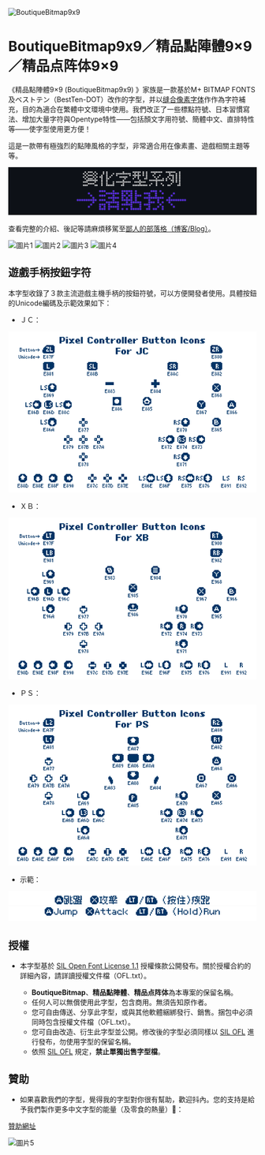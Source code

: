 ![BoutiqueBitmap9x9](https://github.com/scott0107000/BoutiqueBitmap9x9/blob/813a27895296830b7220aaf3862c398abe557da0/README_IMG/%E6%9C%AA%E5%91%BD%E5%90%8D-2.png)

# BoutiqueBitmap9x9／精品點陣體9×9／精品点阵体9×9

 《精品點陣體9×9 (BoutiqueBitmap9x9) 》家族是一款基於M+ BITMAP FONTS及ベストテン（BestTen-DOT）改作的字型，并以[缝合像素字体](https://github.com/TakWolf/fusion-pixel-font)作作為字符補充，目的為適合在繁體中文環境中使用。我們改正了一些標點符號、日本習慣寫法、增加大量字符與Opentype特性——包括顏文字用符號、簡體中文、直排特性等——使字型使用更方便！

這是一款帶有極強烈的點陣風格的字型，非常適合用在像素畫、遊戲相關主題等等。

[![1](./README_IMG/FUN9x9.png)](https://github.com/scott0107000/BoutiqueBitmap9x9/tree/main/FUN)

查看完整的介紹、後記等請麻煩移駕至[鄙人的部落格（博客/Blog）](https://fontspeech.blogspot.com/)。

![圖片1](https://github.com/scott0107000/BoutiqueBitmap9x9/blob/20b5d239b6cb563349fcab52393269377fd81338/README_IMG/%E6%9C%AA%E5%91%BD%E5%90%8D-7.png)
![圖片2](https://github.com/scott0107000/BoutiqueBitmap9x9/blob/20b5d239b6cb563349fcab52393269377fd81338/README_IMG/%E6%9C%AA%E5%91%BD%E5%90%8D-8.png)
![圖片3](https://github.com/scott0107000/BoutiqueBitmap9x9/blob/20b5d239b6cb563349fcab52393269377fd81338/README_IMG/%E6%9C%AA%E5%91%BD%E5%90%8D-9.png)
![圖片4](https://github.com/scott0107000/BoutiqueBitmap9x9/blob/20b5d239b6cb563349fcab52393269377fd81338/README_IMG/%E6%9C%AA%E5%91%BD%E5%90%8D-10.png)

## 遊戲手柄按鈕字符

本字型收錄了３款主流遊戲主機手柄的按鈕符號，可以方便開發者使用。具體按鈕的Unicode編碼及示範效果如下：

- ＪＣ：

![圖片5](./README_IMG/jc.png)

- ＸＢ：

![圖片6](./README_IMG/xb.png)

- ＰＳ：

![圖片7](./README_IMG/PS.png)

- 示範：

![圖片8](./README_IMG/4.png)
![圖片9](./README_IMG/5.png)

## 授權

- 本字型基於 [SIL Open Font License 1.1](https://scripts.sil.org/OFL) 授權條款公開發布。關於授權合約的詳細內容，請詳讀授權文件檔（OFL.txt）。

  - **BoutiqueBitmap**、**精品點陣體**、**精品点阵体**為本專案的保留名稱。
  - 任何人可以無償使用此字型，包含商用。無須告知原作者。
  - 您可自由傳送、分享此字型，或與其他軟體綑綁發行、銷售。捆包中必須同時包含授權文件檔（OFL.txt）。
  - 您可自由改造、衍生此字型並公開。修改後的字型必須同樣以 [SIL OFL](https://scripts.sil.org/OFL) 進行發布，勿使用字型的保留名稱。
  - 依照 [SIL OFL](https://scripts.sil.org/OFL) 規定，**禁止單獨出售字型檔**。

 ## 贊助

 - 如果喜歡我們的字型，覺得我的字型對你很有幫助，歡迎抖內。您的支持是給予我們製作更多中文字型的能量（及零食的熱量）🥰：
   
[贊助網址](https://core.newebpay.com/EPG/boutiquebitmap/aQJIdj) 

 
![圖片5](https://github.com/scott0107000/BoutiqueBitmap9x9/blob/c49f6d2da68525697fe4338a7caeb1d47895d6ed/%E5%AE%98%E6%96%B9%E5%94%AF%E4%B8%80%E8%B4%8A%E5%8A%A9%E7%AE%A1%E9%81%93.png)
